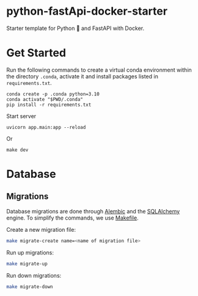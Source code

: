 # python-fastApi-docker-starter

Starter template for Python 🐍 and FastAPI with Docker.

# Get Started

Run the following commands to create a virtual conda environment within the directory `.conda`, activate it and install packages listed in `requirements.txt`.

```console
conda create -p .conda python=3.10
conda activate "$PWD/.conda"
pip install -r requirements.txt
```

Start server

```console
uvicorn app.main:app --reload
```

Or

```console
make dev
```

# Database

## Migrations

Database migrations are done through [Alembic](https://alembic.sqlalchemy.org/en/latest/) and the [SQLAlchemy](https://www.sqlalchemy.org) engine. To simplify the commands, we use [Makefile](https://makefiletutorial.com).

Create a new migration file:

```bash
make migrate-create name=<name of migration file>
```

Run up migrations:

```bash
make migrate-up
```

Run down migrations:

```bash
make migrate-down
```
